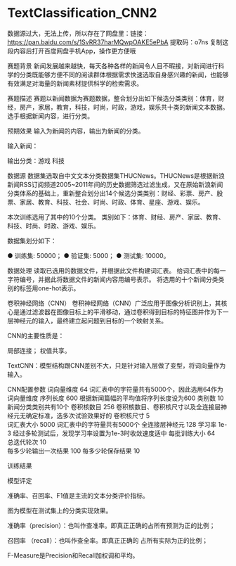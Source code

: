 # TextClassification_CNN2
数据源过大，无法上传，所以存在了网盘里：链接：https://pan.baidu.com/s/1SvRR37harMQwpOAKE5ePbA 
提取码：o7ns 
复制这段内容后打开百度网盘手机App，操作更方便哦

赛题背景
新闻发展越来越快，每天各种各样的新闻令人目不暇接，对新闻进行科学的分类既能够方便不同的阅读群体根据需求快速选取自身感兴趣的新闻，也能够有效满足对海量的新闻素材提供科学的检索需求。

赛题描述
赛题以新闻数据为赛题数据，整合划分出如下候选分类类别：体育，财经，房产，家居，教育，科技，时尚，时政，游戏，娱乐共十类的新闻文本数据。选手根据新闻内容，进行分类。

预期效果
输入为新闻的内容，输出为新闻的分类。

输入新闻：



输出分类：游戏     科技

数据源
数据集选取自中文文本分类数据集THUCNews。THUCNews是根据新浪新闻RSS订阅频道2005~2011年间的历史数据筛选过滤生成，又在原始新浪新闻分类体系的基础上，重新整合划分出14个候选分类类别：财经、彩票、房产、股票、家居、教育、科技、社会、时尚、时政、体育、星座、游戏、娱乐。

本次训练选用了其中的10个分类。
类别如下：体育、财经、房产、家居、教育、科技、时尚、时政、游戏、娱乐。

数据集划分如下：

●   训练集: 50000；
●   验证集: 5000；
●   测试集: 10000。

数据处理
读取已选用的数据文件，并根据此文件构建词汇表。
给词汇表中的每一字符编号，并据此将数据文件的新闻内容用编号表示。
将选用的十个新闻分类类别的标签用one-hot表示。

卷积神经网络（CNN）
卷积神经网络（CNN）广泛应用于图像分析识别上，其核心是通过滤波器在图像目标上的平滑移动，通过卷积得到目标的特征图并作为下一层神经元的输入，最终建立起问题到目标的一个映射关系。

CNN的主要性质是：

局部连接；
权值共享。


TextCNN：模型结构跟CNN差别不大，只是针对输入层做了变型，将词向量作为输入。


CNN配置参数
词向量维度	64	词汇表中的字符量共有5000个，因此选用64作为词向量维度
序列长度	600	根据新闻篇幅的平均值将序列长度设为600
类别数	10	新闻分类类别共有10个
卷积核数目	256	卷积核数目、卷积核尺寸以及全连接层神经元无确定标准，选多次试验效果好的
卷积核尺寸	5	
词汇表大小	5000	词汇表中的字符量共有5000个
全连接层神经元	128	
学习率	1e-3	经过多轮测试后，发现学习率设置为1e-3时收敛速度适中
每批训练大小	64	
总迭代轮次	10	
每多少轮输出一次结果	100	
每多少轮保存结果	10	




训练结果



模型评定

准确率、召回率、F1值是主流的文本分类评价指标。

图为模型在测试集上的分类实现效果。

准确率（precision）：也叫作查准率。即真正正确的占所有预测为正的比例；

召回率 （recall）：也叫作查全率。即真正正确的
占所有实际为正的比例；

F-Measure是Precision和Recall加权调和平均。
